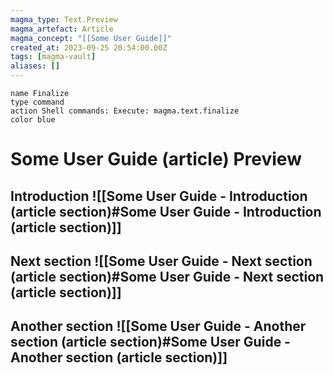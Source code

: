 ```yaml
---
magma_type: Text.Preview
magma_artefact: Article
magma_concept: "[[Some User Guide]]"
created_at: 2023-09-25 20:54:00.00Z
tags: [magma-vault]
aliases: []
---
```

```button
name Finalize
type command
action Shell commands: Execute: magma.text.finalize
color blue
```

# Some User Guide (article) Preview

## Introduction ![[Some User Guide - Introduction (article section)#Some User Guide - Introduction (article section)]]

## Next section ![[Some User Guide - Next section (article section)#Some User Guide - Next section (article section)]]

## Another section ![[Some User Guide - Another section (article section)#Some User Guide - Another section (article section)]]
